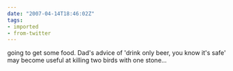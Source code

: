 ```yaml
---
date: "2007-04-14T18:46:02Z"
tags:
- imported
- from-twitter
---
```

going to get some food. Dad's advice of 'drink only beer, you know it's safe' may become useful at killing two birds with one stone...
